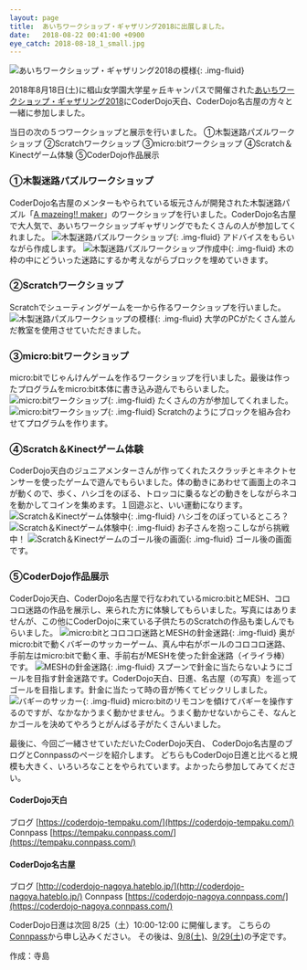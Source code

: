 ```yaml
---
layout: page
title:  あいちワークショップ・ギャザリング2018に出展しました。
date:   2018-08-22 00:41:00 +0900
eye_catch: 2018-08-18_1_small.jpg
---
```

![あいちワークショップ・ギャザリング2018の模様](/assets/img/2018-08-18_1.jpg){: .img-fluid}

2018年8月18日(土)に椙山女学園大学星ヶ丘キャンパスで開催された[あいちワークショップ・ギャザリング2018](http://workshop.ciao.jp/gathering/data/archives/tag/2018/)にCoderDojo天白、CoderDojo名古屋の方々と一緒に参加しました。

当日の次の５つワークショップと展示を行いました。
①木製迷路パズルワークショップ
②Scratchワークショップ
③micro:bitワークショップ
④Scratch＆Kinectゲーム体験
⑤CoderDojo作品展示

### ①木製迷路パズルワークショップ
CoderDojo名古屋のメンターもやられている坂元さんが開発された木製迷路パズル「[A mazeing!! maker](http://amazeingmaker.com/)」のワークショップを行いました。CoderDojo名古屋で大人気で、あいちワークショップギャザリングでもたくさんの人が参加してくれました。
![木製迷路パズルワークショップ](/assets/img/2018-08-18_2.jpg){: .img-fluid}
アドバイスをもらいながら作成します。
![木製迷路パズルワークショップ作成中](/assets/img/2018-08-18_3.jpg){: .img-fluid}
木の枠の中にどういった迷路にするか考えながらブロックを埋めていきます。

### ②Scratchワークショップ
Scratchでシューティングゲームを一から作るワークショップを行いました。
![木製迷路パズルワークショップの模様](/assets/img/2018-08-18_4.jpg){: .img-fluid}
大学のPCがたくさん並んだ教室を使用させていただきました。

### ③micro:bitワークショップ
micro:bitでじゃんけんゲームを作るワークショップを行いました。最後は作ったプログラムをmicro:bit本体に書き込み遊んでもらいました。
![micro:bitワークショップ](/assets/img/2018-08-18_5.jpg){: .img-fluid}
たくさんの方が参加してくれました。
![micro:bitワークショップ](/assets/img/2018-08-18_6.jpg){: .img-fluid}
Scratchのようにブロックを組み合わせてプログラムを作ります。

### ④Scratch＆Kinectゲーム体験
CoderDojo天白のジュニアメンターさんが作ってくれたスクラッチとキネクトセンサーを使ったゲームで遊んでもらいました。体の動きにあわせて画面上のネコが動くので、歩く、ハシゴをのぼる、トロッコに乗るなどの動きをしながらネコを動かしてコインを集めます。１回遊ぶと、いい運動になります。
![Scratch＆Kinectゲーム体験中](/assets/img/2018-08-18_12.jpg){: .img-fluid}
ハシゴをのぼっているところ？
![Scratch＆Kinectゲーム体験中](/assets/img/2018-08-18_7.jpg){: .img-fluid}
お子さんを抱っこしながら挑戦中！
![Scratch＆Kinectゲームのゴール後の画面](/assets/img/2018-08-18_8.jpg){: .img-fluid}
ゴール後の画面です。

### ⑤CoderDojo作品展示
CoderDojo天白、CoderDojo名古屋で行なわれているmicro:bitとMESH、コロコロ迷路の作品を展示し、来られた方に体験してもらいました。写真にはありませんが、この他にCoderDojoに来ている子供たちのScratchの作品も楽しんでもらいました。
![micro:bitとコロコロ迷路とMESHの針金迷路](/assets/img/2018-08-18_10.jpg){: .img-fluid}
奥がmicro:bitで動くバギーのサッカーゲーム、真ん中右がボールのコロコロ迷路、手前左はmicro:bitで動く車、手前右がMESHを使った針金迷路（イライラ棒）です。
![MESHの針金迷路](/assets/img/2018-08-18_9.jpg){: .img-fluid}
スプーンで針金に当たらないようにゴールを目指す針金迷路です。CoderDojo天白、日進、名古屋（の写真）を巡ってゴールを目指します。針金に当たって時の音が怖くてビックリしました。
![バギーのサッカー](/assets/img/2018-08-18_11.jpg){: .img-fluid}
micro:bitのリモコンを傾けてバギーを操作するのですが、なかなかうまく動かせません。うまく動かせないからこそ、なんとかゴールを決めてやろうとがんばる子がたくさんいました。



最後に、今回ご一緒させていただいたCoderDojo天白、 CoderDojo名古屋のブログとConnpassのページを紹介します。 どちらもCoderDojo日進と比べると規模も大きく、いろいろなことをやられています。よかったら参加してみてください。

#### CoderDojo天白
ブログ [https://coderdojo-tempaku.com/](https://coderdojo-tempaku.com/)
Connpass [https://tempaku.connpass.com/](https://tempaku.connpass.com/)

#### CoderDojo名古屋
ブログ [http://coderdojo-nagoya.hateblo.jp/](http://coderdojo-nagoya.hateblo.jp/)
Connpass [https://coderdojo-nagoya.connpass.com/](https://coderdojo-nagoya.connpass.com/)


CoderDojo日進は次回 8/25（土）10:00-12:00 に開催します。
こちらの[Connpass](https://coderdojo-nisshin.connpass.com/event/92853/)から申し込みください。
その後は、[9/8(土)](https://coderdojo-nisshin.connpass.com/event/94575/)、[9/29(土)](https://coderdojo-nisshin.connpass.com/event/94576/)の予定です。


作成：寺島
